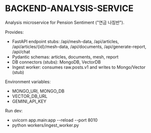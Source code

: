 # BACKEND-ANALYSIS-SERVICE

Analysis microservice for Pension Sentiment ("연금 나침반").

Provides:
- FastAPI endpoint stubs: /api/mesh-data, /api/articles, /api/articles/{id}/mesh-data, /api/documents, /api/generate-report, /api/chat
- Pydantic schemas: articles, documents, mesh, report
- DB connectors (stubs): MongoDB, VectorDB
- Ingest worker: consumes raw.posts.v1 and writes to Mongo/Vector (stub)

Environment variables:
- MONGO_URI, MONGO_DB
- VECTOR_DB_URL
- GEMINI_API_KEY

Run dev:
- uvicorn app.main:app --reload --port 8010
- python workers/ingest_worker.py
